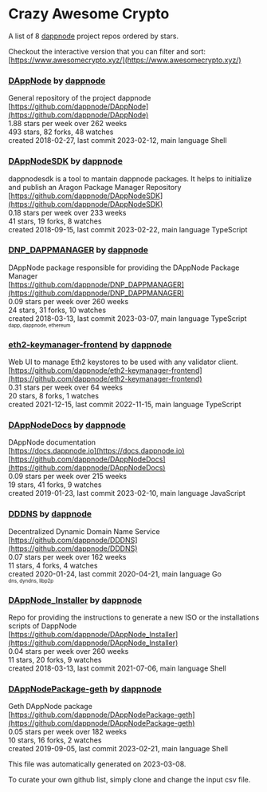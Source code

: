 # Crazy Awesome Crypto
A list of 8 [dappnode](https://github.com/dappnode) project repos ordered by stars.  

Checkout the interactive version that you can filter and sort: 
[https://www.awesomecrypto.xyz/](https://www.awesomecrypto.xyz/)  


### [DAppNode](https://github.com/dappnode/DAppNode) by [dappnode](https://github.com/dappnode)  
General repository of the project dappnode  
[https://github.com/dappnode/DAppNode](https://github.com/dappnode/DAppNode)  
1.88 stars per week over 262 weeks  
493 stars, 82 forks, 48 watches  
created 2018-02-27, last commit 2023-02-12, main language Shell  


### [DAppNodeSDK](https://github.com/dappnode/DAppNodeSDK) by [dappnode](https://github.com/dappnode)  
dappnodesdk is a tool to mantain dappnode packages. It helps to initialize and publish an Aragon Package Manager Repository  
[https://github.com/dappnode/DAppNodeSDK](https://github.com/dappnode/DAppNodeSDK)  
0.18 stars per week over 233 weeks  
41 stars, 19 forks, 8 watches  
created 2018-09-15, last commit 2023-02-22, main language TypeScript  


### [DNP_DAPPMANAGER](https://github.com/dappnode/DNP_DAPPMANAGER) by [dappnode](https://github.com/dappnode)  
DAppNode package responsible for providing the DAppNode Package Manager  
[https://github.com/dappnode/DNP_DAPPMANAGER](https://github.com/dappnode/DNP_DAPPMANAGER)  
0.09 stars per week over 260 weeks  
24 stars, 31 forks, 10 watches  
created 2018-03-13, last commit 2023-03-07, main language TypeScript  
<sub><sup>dapp, dappnode, ethereum</sup></sub>


### [eth2-keymanager-frontend](https://github.com/dappnode/eth2-keymanager-frontend) by [dappnode](https://github.com/dappnode)  
Web UI to manage Eth2 keystores to be used with any validator client.  
[https://github.com/dappnode/eth2-keymanager-frontend](https://github.com/dappnode/eth2-keymanager-frontend)  
0.31 stars per week over 64 weeks  
20 stars, 8 forks, 1 watches  
created 2021-12-15, last commit 2022-11-15, main language TypeScript  


### [DAppNodeDocs](https://github.com/dappnode/DAppNodeDocs) by [dappnode](https://github.com/dappnode)  
DAppNode documentation  
[https://docs.dappnode.io](https://docs.dappnode.io)  
[https://github.com/dappnode/DAppNodeDocs](https://github.com/dappnode/DAppNodeDocs)  
0.09 stars per week over 215 weeks  
19 stars, 41 forks, 9 watches  
created 2019-01-23, last commit 2023-02-10, main language JavaScript  


### [DDDNS](https://github.com/dappnode/DDDNS) by [dappnode](https://github.com/dappnode)  
Decentralized Dynamic Domain Name Service  
[https://github.com/dappnode/DDDNS](https://github.com/dappnode/DDDNS)  
0.07 stars per week over 162 weeks  
11 stars, 4 forks, 4 watches  
created 2020-01-24, last commit 2020-04-21, main language Go  
<sub><sup>dns, dyndns, libp2p</sup></sub>


### [DAppNode_Installer](https://github.com/dappnode/DAppNode_Installer) by [dappnode](https://github.com/dappnode)  
Repo for providing the instructions to generate a new ISO or the installations scripts of DappNode   
[https://github.com/dappnode/DAppNode_Installer](https://github.com/dappnode/DAppNode_Installer)  
0.04 stars per week over 260 weeks  
11 stars, 20 forks, 9 watches  
created 2018-03-13, last commit 2021-07-06, main language Shell  


### [DAppNodePackage-geth](https://github.com/dappnode/DAppNodePackage-geth) by [dappnode](https://github.com/dappnode)  
Geth DAppNode package  
[https://github.com/dappnode/DAppNodePackage-geth](https://github.com/dappnode/DAppNodePackage-geth)  
0.05 stars per week over 182 weeks  
10 stars, 16 forks, 2 watches  
created 2019-09-05, last commit 2023-02-21, main language Shell  


This file was automatically generated on 2023-03-08.  

To curate your own github list, simply clone and change the input csv file.  